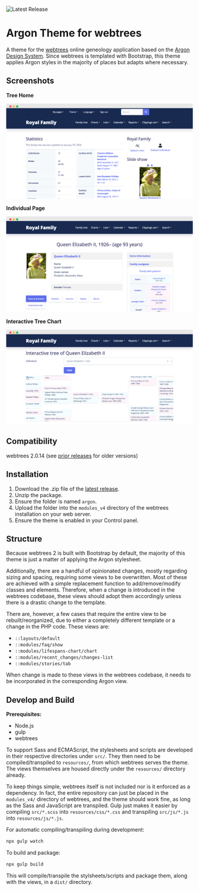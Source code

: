 ![Latest Release](https://img.shields.io/badge/release-v0.14.2-blue)

# Argon Theme for webtrees

A theme for the [webtrees](https://github.com/fisharebest/webtrees) online geneology application based on the [Argon Design System](https://github.com/creativetimofficial/argon-design-system). Since webtrees is templated with Bootstrap, this theme applies Argon styles in the majority of places but adapts where necessary.

## Screenshots

**Tree Home**

![Screenshot of Tree Home](assets/tree-home.png)

**Individual Page**

![Screenshot of Individual Page](assets/individual.png)

**Interactive Tree Chart**

![Screenshot of Interactive Tree Chart](assets/interactive-tree.png)

## Compatibility

webtrees 2.0.14 (see [prior releases](https://github.com/jchue/argon-webtrees-theme/releases) for older versions)

## Installation

1. Download the .zip file of the [latest release](https://github.com/jchue/argon-webtrees-theme/releases/latest).
2. Unzip the package.
3. Ensure the folder is named `argon`.
4. Upload the folder into the `modules_v4` directory of the webtrees installation on your web server.
5. Ensure the theme is enabled in your Control panel.

## Structure

Because webtrees 2 is built with Bootstrap by default, the majority of this theme is just a matter of applying the Argon stylesheet. 

Additionally, there are a handful of opinionated changes, mostly regarding sizing and spacing, requiring some views to be overwritten. Most of these are achieved with a simple replacement function to add/remove/modify classes and elements. Therefore, when a change is introduced in the webtrees codebase, these views should adopt them accordingly unless there is a drastic change to the template.

There are, however, a few cases that require the entire view to be rebuilt/reorganized, due to either a completely different template or a change in the PHP code. These views are:

- `::layouts/default`
- `::modules/faq/show`
- `::modules/lifespans-chart/chart`
- `::modules/recent_changes/changes-list`
- `::modules/stories/tab`

When change is made to these views in the webtrees codebase, it needs to be incorporated in the corresponding Argon view.

## Develop and Build

**Prerequisites:**

- Node.js
- gulp
- webtrees

To support Sass and ECMAScript, the stylesheets and scripts are developed in their respective directories under `src/`. They then need to be compiled/transpiled to `resources/`, from which webtrees serves the theme. The views themselves are housed directly under the `resources/` directory already.

To keep things simple, webtrees itself is not included nor is it enforced as a dependency. In fact, the entire repository can just be placed in the `modules_v4/` directory of webtrees, and the theme should work fine, as long as the Sass and JavaScript are transpiled. Gulp just makes it easier by compiling `src/*.scss` into `resources/css/*.css` and transpiling `src/js/*.js` into `resources/js/*.js`.

For automatic compiling/transpiling during development:
```sh
npx gulp watch
```

To build and package:
```sh
npx gulp build
```
This will compile/transpile the stylsheets/scripts and package them, along with the views, in a `dist/` directory.